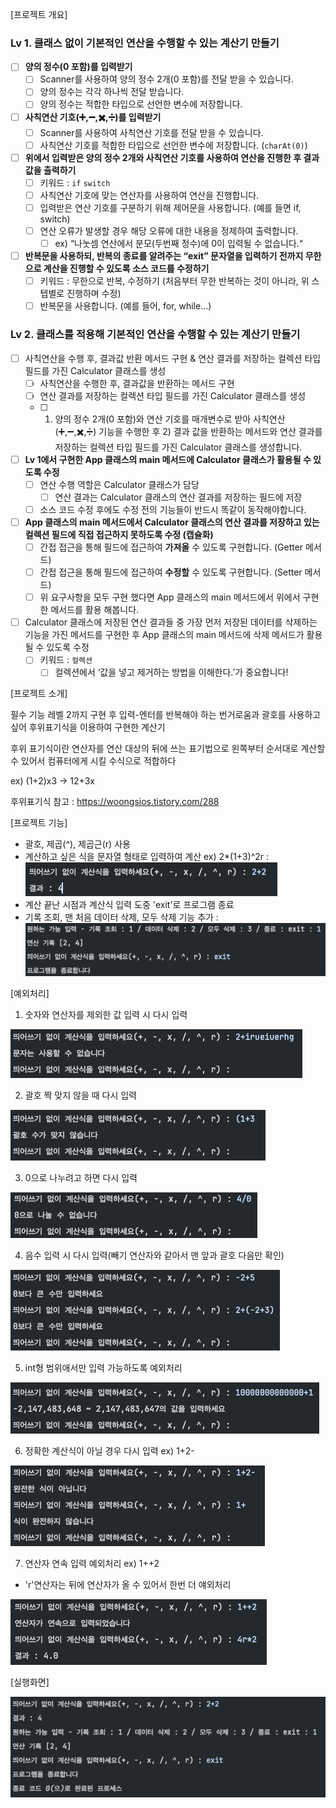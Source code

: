 [프로젝트 개요]

### Lv 1. 클래스 없이 기본적인 연산을 수행할 수 있는 계산기 만들기

- [ ]  **양의 정수(0 포함)를 입력받기**
    - [ ]  Scanner를 사용하여 양의 정수 2개(0 포함)를 전달 받을 수 있습니다.
    - [ ]  양의 정수는 각각 하나씩 전달 받습니다.
    - [ ]  양의 정수는 적합한 타입으로 선언한 변수에 저장합니다.
- [ ]  **사칙연산 기호(➕,➖,✖️,➗)를 입력받기**
    - [ ]  Scanner를 사용하여 사칙연산 기호를 전달 받을 수 있습니다.
    - [ ]  사칙연산 기호를 적합한 타입으로 선언한 변수에 저장합니다. (`charAt(0)`)
- [ ]  **위에서 입력받은 양의 정수 2개와 사칙연산 기호를 사용하여 연산을 진행한 후 결과값을 출력하기**
    - [ ]  키워드 : `if` `switch`
    - [ ]  사칙연산 기호에 맞는 연산자를 사용하여 연산을 진행합니다.
    - [ ]  입력받은 연산 기호를 구분하기 위해 제어문을 사용합니다. (예를 들면 if, switch)
    - [ ]  연산 오류가 발생할 경우 해당 오류에 대한 내용을 정제하여 출력합니다.
        - [ ]  ex) “나눗셈 연산에서 분모(두번째 정수)에 0이 입력될 수 없습니다.“
- [ ]  **반복문을 사용하되, 반복의 종료를 알려주는 “exit” 문자열을 입력하기 전까지 무한으로 계산을 진행할 수 있도록 소스 코드를 수정하기**
    - [ ]  키워드 : 무한으로 반복, 수정하기 (처음부터 무한 반복하는 것이 아니라, 위 스텝별로 진행하며 수정)
    - [ ]  반복문을 사용합니다. (예를 들어, for, while…)

### Lv 2. 클래스를 적용해 기본적인 연산을 수행할 수 있는 계산기 만들기

- [ ]  사칙연산을 수행 후, 결과값 반환 메서드 구현 & 연산 결과를 저장하는 컬렉션 타입 필드를 가진 Calculator 클래스를 생성
    - [ ]  사칙연산을 수행한 후, 결과값을 반환하는 메서드 구현
    - [ ]  연산 결과를 저장하는 컬렉션 타입 필드를 가진 Calculator 클래스를 생성
    - [ ]  1) 양의 정수 2개(0 포함)와 연산 기호를 매개변수로 받아 사칙연산(➕,➖,✖️,➗) 기능을 수행한 후 2) 결과 값을 반환하는 메서드와 연산 결과를 저장하는 컬렉션 타입 필드를 가진 Calculator 클래스를 생성합니다.
- [ ]  **Lv 1에서 구현한 App 클래스의 main 메서드에 Calculator 클래스가 활용될 수 있도록 수정**
    - [ ]  연산 수행 역할은 Calculator 클래스가 담당
        - [ ]  연산 결과는 Calculator 클래스의 연산 결과를 저장하는 필드에 저장
    - [ ]  소스 코드 수정 후에도 수정 전의 기능들이 반드시 똑같이 동작해야합니다.
- [ ]  **App 클래스의 main 메서드에서 Calculator 클래스의 연산 결과를 저장하고 있는 컬렉션 필드에 직접 접근하지 못하도록 수정 (캡슐화)**
    - [ ]  간접 접근을 통해 필드에 접근하여 **가져올** 수 있도록 구현합니다. (Getter 메서드)
    - [ ]  간접 접근을 통해 필드에 접근하여 **수정할** 수 있도록 구현합니다. (Setter 메서드)
    - [ ]  위 요구사항을 모두 구현 했다면 App 클래스의 main 메서드에서 위에서 구현한 메서드를 활용 해봅니다.
- [ ]  Calculator 클래스에 저장된 연산 결과들 중 가장 먼저 저장된 데이터를 삭제하는 기능을 가진 메서드를 구현한 후 App 클래스의 main 메서드에 삭제 메서드가 활용될 수 있도록 수정
    - [ ]  키워드 : `컬렉션`
        - [ ]  컬렉션에서 ‘값을 넣고 제거하는 방법을 이해한다.’가 중요합니다!

[프로젝트 소개]

필수 기능 레벨 2까지 구현 후 입력-엔터를 반복해야 하는 번거로움과 괄호를 사용하고 싶어 후위표기식을 이용하여 구현한 계산기

후위 표기식이란 연산자를 연산 대상의 뒤에 쓰는 표기법으로 왼쪽부터 순서대로 계산할 수 있어서 컴퓨터에게 시킬 수식으로 적합하다

ex) (1+2)x3 -> 12+3x

후위표기식 참고 : https://woongsios.tistory.com/288

[프로젝트 기능]

- 괄호, 제곱(^), 제곱근(r) 사용
- 계산하고 싶은 식을 문자열 형태로 입력하여 계산 ex) 2*(1+3)^2r
:![img_1.png](img_1.png)
- 계산 끝난 시점과 계산식 입력 도중 'exit'로 프로그램 종료
- 기록 조회, 맨 처음 데이터 삭제, 모두 삭제 기능 추가
:![img_2.png](img_2.png)


[예외처리]

1. 숫자와 연산자를 제외한 값 입력 시 다시 입력

![img_3.png](img_3.png)

2. 괄호 짝 맞지 않을 때 다시 입력

![img_4.png](img_4.png)

3. 0으로 나누려고 하면 다시 입력

![img_5.png](img_5.png)

4. 음수 입력 시 다시 입력(빼기 연산자와 같아서 맨 앞과 괄호 다음만 확인)

![img_6.png](img_6.png)

5. int형 범위애서만 입력 가능하도록 예외처리 

![img_7.png](img_7.png)

6. 정확한 계산식이 아닐 경우 다시 입력 ex) 1+2-

![img_9.png](img_9.png)

7. 연산자 연속 입력 예외처리 ex) 1++2
- 'r'연산자는 뒤에 연산자가 올 수 있어서 한번 더 얘외처리

![img_11.png](img_11.png)

[실행화면]

![img.png](img.png)